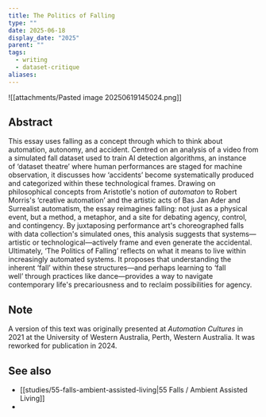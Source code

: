 ```yaml
---
title: The Politics of Falling
type: ""
date: 2025-06-18
display_date: "2025"
parent: ""
tags:
  - writing
  - dataset-critique
aliases:
---
```

![[attachments/Pasted image 20250619145024.png]]
## Abstract

This essay uses falling as a concept through which to think about automation, autonomy, and accident. Centred on an analysis of a video from a simulated fall dataset used to train AI detection algorithms, an instance of ‘dataset theatre’ where human performances are staged for machine observation, it discusses how ‘accidents’ become systematically produced and categorized within these technological frames. Drawing on philosophical concepts from Aristotle's notion of _automaton_ to Robert Morris's ‘creative automation’ and the artistic acts of Bas Jan Ader and Surrealist automatism, the essay reimagines falling: not just as a physical event, but a method, a metaphor, and a site for debating agency, control, and contingency. By juxtaposing performance art's choreographed falls with data collection's simulated ones, this analysis suggests that systems—artistic or technological—actively frame and even generate the accidental. Ultimately, ‘The Politics of Falling’ reflects on what it means to live within increasingly automated systems. It proposes that understanding the inherent ‘fall’ within these structures—and perhaps learning to ‘fall well’ through practices like dance—provides a way to navigate contemporary life's precariousness and to reclaim possibilities for agency.

## Note

A version of this text was originally presented at _Automation Cultures_ in 2021 at the University of Western Australia, Perth, Western Australia. It was reworked for publication in 2024.

## See also
- [[studies/55-falls-ambient-assisted-living|55 Falls / Ambient Assisted Living]]
- 